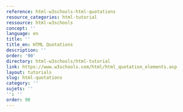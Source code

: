 ```yaml
---
reference: html-w3schools-html-quotations
resource_categories: html-tutorial
ressource: html-w3schools
concept: ''
language: en
title: ''
title_en: HTML Quotations
description: ''
order: '90'
directory: html-w3schools/html-tutorial
link: https://www.w3schools.com/html/html_quotation_elements.asp
layout: tutorials
slug: html-quotations
category: ''
sujets: ''
'': ''
order: 90
---
```

